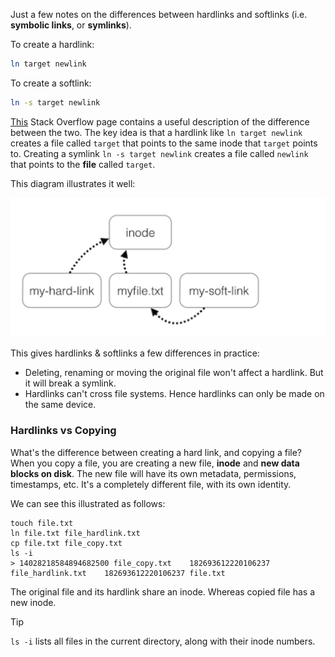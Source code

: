 Just a few notes on the differences between hardlinks and softlinks (i.e. **symbolic links**, or **symlinks**).

To create a hardlink:

```Bash
ln target newlink
```

To create a softlink:

```Bash
ln -s target newlink
```

[This](https://stackoverflow.com/questions/185899/what-is-the-difference-between-a-symbolic-link-and-a-hard-link) Stack Overflow page contains a useful description of the difference between the two. The key idea is that a hardlink like `ln target newlink`  creates a file called `target` that points to the same inode that `target` points to.
Creating a symlink `ln -s target newlink` creates a file called `newlink` that points to the **file** called `target`.

This diagram illustrates it well:

![|500](_attachments/Screenshot%202023-01-10%20at%2009.53.38.png)

This gives hardlinks & softlinks a few differences in practice:

* Deleting, renaming or moving the original file won't affect a hardlink. But it will break a symlink.
* Hardlinks can't cross file systems. Hence hardlinks can only be made on the same device.

### Hardlinks vs Copying
What's the difference between creating a hard link, and copying a file?
When you copy a file, you are creating a new file, **inode** and **new data blocks on disk**. The new file will have its own metadata, permissions, timestamps, etc. It's a completely different file, with its own identity.

We can see this illustrated as follows:

```Shell
touch file.txt
ln file.txt file_hardlink.txt
cp file.txt file_copy.txt
ls -i
> 14028218584894682500 file_copy.txt    182693612220106237 file_hardlink.txt    182693612220106237 file.txt
```

The original file and its hardlink share an inode. Whereas copied file has a new inode.

> [!TIP]
> `ls -i` lists all files in the current directory, along with their inode numbers.





